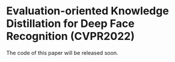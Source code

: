 # Evaluation-oriented Knowledge Distillation for Deep Face Recognition (CVPR2022)

The code of this paper will be released soon.
